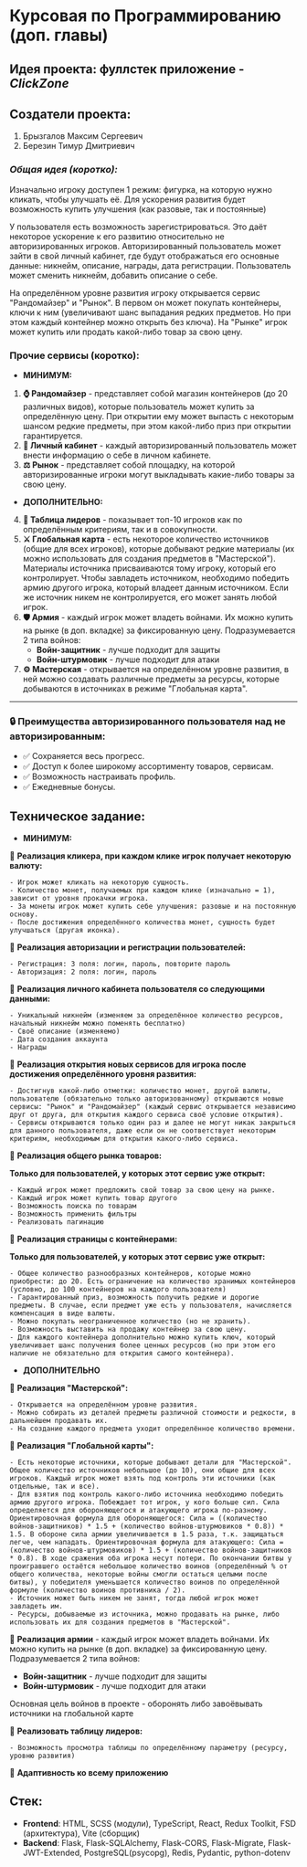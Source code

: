 # Курсовая по Программированию (доп. главы)

## Идея проекта: фуллстек приложение - **_ClickZone_**

## Создатели проекта:

1. Брызгалов Максим Сергеевич
2. Березин Тимур Дмитриевич

### **_Общая идея (коротко):_**

Изначально игроку доступен 1 режим: фигурка, на которую нужно кликать, чтобы улучшать её. Для ускорения развития будет возможность купить улучшения (как разовые, так и постоянные)

У пользователя есть возможность зарегистрироваться. Это даёт некоторое ускорение к его развитию относительно не авторизированных игроков. Авторизированный пользователь может зайти в свой личный кабинет, где будут отображаться его основные данные: никнейм, описание, награды, дата регистрации. Пользователь может сменить никнейм, добавить описание о себе.

На определённом уровне развития игроку открывается сервис "Рандомайзер" и "Рынок". В первом он может покупать контейнеры, ключи к ним (увеличивают шанс выпадания редких предметов. Но при этом каждый контейнер можно открыть без ключа). На "Рынке" игрок может купить или продать какой-либо товар за свою цену.

### Прочие сервисы (коротко):

- **МИНИМУМ:**

1. **⌚️ Рандомайзер** - представляет собой магазин контейнеров (до 20 различных видов), которые пользователь может купить за определённую цену. При открытии ему может выпасть с некоторым шансом редкие предметы, при этом какой-либо приз при открытии гарантируется.
2. **🔑 Личный кабинет** - каждый авторизированный пользователь может внести информацию о себе в личном кабинете.
3. **⚖️ Рынок** - представляет собой площадку, на которой авторизированные игроки могут выкладывать какие-либо товары за свою цену.

- **ДОПОЛНИТЕЛЬНО:**

4. **📖 Таблица лидеров** - показывает топ-10 игроков как по определённым критериям, так и в совокупности.
5. **⚔️ Глобальная карта** - есть некоторое количество источников (общие для всех игроков), которые добывают редкие материалы (их можно использовать для создания предметов в "Мастерской"). Материалы источника присваиваются тому игроку, который его контролирует. Чтобы завладеть источником, необходимо победить армию другого игрока, который владеет данным источником. Если же источник никем не контролируется, его может занять любой игрок.
6. **🛡 Армия** - каждый игрок может владеть войнами. Их можно купить на рынке (в доп. вкладке) за фиксированную цену. Подразумевается 2 типа войнов:
   - **Войн-защитник** - лучше подходит для защиты
   - **Войн-штурмовик** - лучше подходит для атаки
7. **⚙️ Мастерская** - открывается на определённом уровне развития, в ней можно создавать различные предметы за ресурсы, которые добываются в источниках в режиме "Глобальная карта".

---

### 🔒 Преимущества авторизированного пользователя над не авторизированным:

- ✅ Сохраняется весь прогресс.
- ✅ Доступ к более широкому ассортименту товаров, сервисам.
- ✅ Возможность настраивать профиль.
- ✅ Ежедневные бонусы.

## **Техническое задание:**

- **МИНИМУМ:**

🔵 **Реализация кликера, при каждом клике игрок получает некоторую валюту:**

    - Игрок может кликать на некоторую сущность.
    - Количество монет, получаемых при каждом клике (изначально = 1), зависит от уровня прокачки игрока.
    - За монеты игрок может купить себе улучшения: разовые и на постоянную основу.
    - После достижения определённого количества монет, сущность будет улучшаться (другая иконка).

🔵 **Реализация авторизации и регистрации пользователей:**

    - Регистрация: 3 поля: логин, пароль, повторите пароль
    - Авторизация: 2 поля: логин, пароль

🔵 **Реализация личного кабинета пользователя со следующими данными:**

    - Уникальный никнейм (изменяем за определённое количество ресурсов, начальный никнейм можно поменять бесплатно)
    - Своё описание (изменяемо)
    - Дата создания аккаунта
    - Награды

🔵 **Реализация открытия новых сервисов для игрока после достижения определённого уровня развития:**

    - Достигнув какой-либо отметки: количество монет, другой валюты, пользователю (обязательно только авторизованному) открываются новые сервисы: "Рынок" и "Рандомайзер" (каждый сервис открывается независимо друг от друга, для открытия каждого сервиса своё условие открытия).
    - Сервисы открываются только один раз и далее не могут никак закрыться для данного пользователя, даже если он не соответствует некоторым критериям, необходимым для открытия какого-либо сервиса.

🔵 **Реализация общего рынка товаров:**

**Только для пользователей, у которых этот сервис уже открыт:**

    - Каждый игрок может предложить свой товар за свою цену на рынке.
    - Каждый игрок может купить товар другого
    - Возможность поиска по товарам
    - Возможность применить фильтры
    - Реализовать пагинацию

🔵 **Реализация страницы с контейнерами:**

**Только для пользователей, у которых этот сервис уже открыт:**

    - Общее количество разнообразных контейнеров, которые можно приобрести: до 20. Есть ограничение на количество хранимых контейнеров (условно, до 100 контейнеров на каждого пользователя)
    - Гарантированный приз, возможность получить редкие и дорогие предметы. В случае, если предмет уже есть у пользователя, начисляется компенсация в виде валюты.
    - Можно покупать неограниченное количество (но не хранить).
    - Возможность выставить на продажу контейнер за свою цену.
    - Для каждого контейнера дополнительно можно купить ключ, который увеличивает шанс получения более ценных ресурсов (но при этом его наличие не обязательно для открытия самого контейнера).

- **ДОПОЛНИТЕЛЬНО**

🔵 **Реализация "Мастерской":**

    - Открывается на определённом уровне развития.
    - Можно собирать из деталей предметы различной стоимости и редкости, в дальнейшем продавать их.
    - На создание каждого предмета уходит определённое количество времени.

🔵 **Реализация "Глобальной карты":**

    - Есть некоторые источники, которые добывают детали для "Мастерской". Общее количество источников небольшое (до 10), они общие для всех игроков. Каждый игрок может взять под контроль эти источники (как отдельные, так и все).
    - Для взятия под контроль какого-либо источника необходимо победить армию другого игрока. Побеждает тот игрок, у кого больше сил. Сила определяется для обороняющегося и атакующего игрока по-разному. Ориентировочная формула для обороняющегося: Сила = ((количество войнов-защитников) * 1.5 + (количество войнов-штурмовиков * 0.8)) * 1.5. В обороне сила армии увеличивается в 1.5 раза, т.к. защищаться легче, чем нападать. Ориентировочная формула для атакующего: Сила = (количество войнов-штурмовиков) * 1.5 + (количество войнов-защитников * 0.8). В ходе сражения оба игрока несут потери. По окончании битвы у проигравшего остаётся небольшое количество воинов (определённый % от общего количества, некоторые войны смогли остаться целыми после битвы), у победителя уменьшается количество воинов по определённой формуле (количество воинов противника / 2).
    - Источник может быть никем не занят, тогда любой игрок может завладеть им.
    - Ресурсы, добываемые из источника, можно продавать на рынке, либо использовать их для создания предметов в "Мастерской".

🔵 **Реализация армии** - каждый игрок может владеть войнами. Их можно купить на рынке (в доп. вкладке) за фиксированную цену. Подразумевается 2 типа войнов:

- **Войн-защитник** - лучше подходит для защиты
- **Войн-штурмовик** - лучше подходит для атаки

Основная цель войнов в проекте - оборонять либо завоёвывать источники на глобальной карте

🔵 **Реализовать таблицу лидеров:**

    - Возможность просмотра таблицы по определённому параметру (ресурсу, уровню развития)

🔵 **Адаптивность ко всему приложению**

## Стек:


- **Frontend**: HTML, SCSS (модули), TypeScript, React, Redux Toolkit, FSD (архитектура), Vite (сборщик)
- **Backend**: Flask, Flask-SQLAlchemy, Flask-CORS, Flask-Migrate, Flask-JWT-Extended, PostgreSQL(psycopg), Redis, Pydantic, python-dotenv
